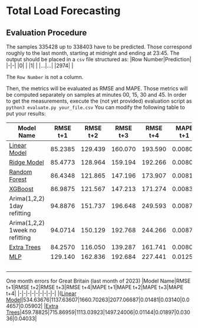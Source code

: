 # Total Load Forecasting
## Evaluation Procedure
The samples $335428$ up to $338403$ have to be predicted. Those correspond roughly to the last month, starting at midnight and ending at 23:45.
The output should be placed in a `csv` file structured as:
|Row Number|Prediction|
|-|-|
|0| |
|1| |
|...|...|
|2974| |

The `Row Number` is not a column.

Then, the metrics will be evaluated as RMSE and MAPE. Those metrics will be computed separately on samples at minutes 00, 15, 30 and 45.
In order to get the measurements, execute the (not yet provided) evaluation script as
`python3 evaluate.py your_file.csv`
You can modify the following table to put your results:

|Model Name|RMSE t+1|RMSE t+2|RMSE t+3|RMSE t+4|MAPE t+1|MAPE t+2|MAPE t+3|MAPE t+4|
|-|-|-|-|-|-|-|-|-|
|[Linear Model](Models_Pascal/Linear.ipynb)|85.2385|129.439|160.070|193.590|0.00805|0.01204|0.01499|0.01800|
|[Ridge Model](Models_Pascal/Linear.ipynb)|85.4773|128.964|159.194|192.266|0.00806|0.01197|0.01489|0.01788|
|[Random Forest](Models_Pascal/Ensemble.ipynb)|86.4348|121.865|147.196|173.907|0.00819|0.01132|0.01372|0.01624|
|[XGBoost](Models_Pascal/Ensemble.ipynb)|86.9875|121.567|147.213|171.274|0.00830|0.01136|0.01374|0.01606|
|Arima(1,2,2) 1day refitting|94.8876|151.737|196.648|249.593|0.00879|0.01398|0.01845|0.02397|
|Arima(1,2,2) 1week no refitting |94.0714|150.129|192.768|244.266|0.00873|0.01367|0.01778|0.02314|
|[Extra Trees](Models_Pascal/Ensemble.ipynb)|84.2570|116.050|139.287|161.741|0.00809|0.01085|0.01296|0.01510|
|[MLP](DeepLearningForecastingWithTotalLoadOnly.ipynb)|129.140|162.836|192.684|227.441|0.01251|0.01576|0.01885|0.02253|
| | | | | | | | | |

One month errors for Great Britain (last month of 2023)
|Model Name|RMSE t+1|RMSE t+2|RMSE t+3|RMSE t+4|MAPE t+1|MAPE t+2|MAPE t+3|MAPE t+4|
|-|-|-|-|-|-|-|-|-|
|([Linear Model](Models_Pascal/GBEvaluation.ipynb)|534.63676|1137.63607|1660.70263|2077.06687|0.01481|0.03140|0.04657|0.05902|
|[Extra Trees](Models_Pascal/GBEvaluation.ipynb)|459.78825|715.86959|1113.03923|1497.24006|0.01144|0.01897|0.03036|0.04033|
